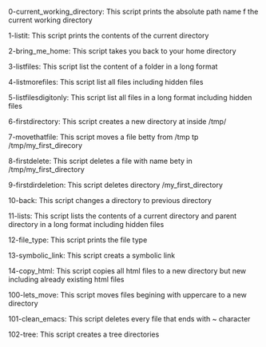 0-current_working_directory: This script prints the absolute path name f the current working directory

1-listit: This script prints the contents of the current directory

2-bring_me_home: This script takes you back to your home directory

3-listfiles: This script list the content of a folder in a long format

4-listmorefiles: This script list all files including hidden files

5-listfilesdigitonly: This script list all files in a long format including hidden files

6-firstdirectory: This script creates a new directory at inside /tmp/

7-movethatfile: This script moves a file betty from /tmp tp /tmp/my_first_direcory

8-firstdelete: This script deletes a file with name bety in /tmp/my_first_directory

9-firstdirdeletion: This script deletes directory /my_first_directory

10-back: This script changes a directory to previous directory

11-lists: This script lists the contents of a current directory and parent directory in a long format including hidden files

12-file_type: This script prints the file type

13-symbolic_link: This script creats a symbolic link 

14-copy_html: This script copies all html files to a new directory but new including already existing html files

100-lets_move: This script moves files begining with uppercare to a new directory

101-clean_emacs: This script deletes every file that ends with ~ character

102-tree: This script creates a tree directories
